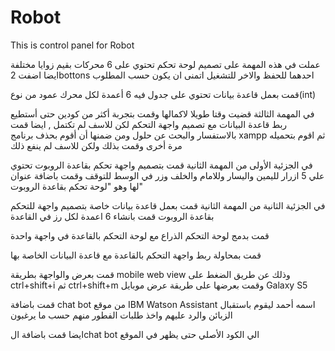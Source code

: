 # Robot
This is control panel for Robot

عملت في هذه المهمة على تصميم لوحة تحكم تحتوي على 6 محركات بقيم زوايا مختلفة
ايضا اضفت 2bottons
احدهما للحفظ والاخر للتشغيل اتمنى ان يكون حسب المطلوب


قمت بعمل قاعدة بيانات تحتوي على جدول فيه 6 أعمدة لكل محرك عمود من نوع(int)

في المهمة الثالثة قضيت وقتا طويلا لاكمالها  وقمت بتجربة أكثر من كودين حتى أستطيع ربط قاعدة البيانات مع تصميم واجهة التحكم
لكن للاسف لم تكتمل , ايضا قمت بالاستفسار والبحث عن حلول ومن ضمنها أن أقوم بحذف برنامج
xampp
ثم اقوم بتحميله مرة أخرى وقمت بذلك ولكن للاسف لم ينفع ذلك


في الجزئية الأولى من المهمة الثانية قمت بتصميم واجهة تحكم بقاعدة الروبوت تحتوي علي 5 ازرار
لليمين واليسار وللامام والخلف وزر في الوسط للتوقف 
وقمت باضافة عنوان لها وهو 
"لوحة تحكم بقاعدة الروبوت"

في الجزئية الثانية من المهمة الثانية قمت بعمل قاعدة بيانات خاصة بتصميم واجهة للتحكم بقاعدة الروبوت
قمت بانشاء 6 اعمدة لكل رز في القاعدة

قمت بدمج لوحة التحكم الذراع مع لوحة التحكم بالقاعدة في واجهة واحدة

قمت بمحاولة ربط واجهة التحكم بالقاعدة مع قاعدة البيانات الخاصة بها

قمت بعرض والواجهة بطريقة 
mobile web view
وذلك عن طريق الضغط على 
ctrl+shift+i
ثم
ctrl+shift+m
وقمت بعرضها على طريقة عرض موبايل
Galaxy S5


قمت باضافة 
chat bot 
من موقع IBM Watson Assistant
اسمه أحمد ليقوم باستقبال الزبائن والرد عليهم واخذ طلبات الفطور منهم حسب ما يرغبون

ايضا قمت باضافة الchat bot
الي الكود الأصلي حتى يظهر في الموقع

